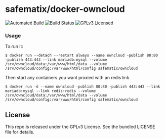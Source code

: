 safematix/docker-owncloud
=======

[![Automated Build](http://img.shields.io/badge/automated-build-green.svg)](https://hub.docker.com/r/safematix/owncloud)
[![Build Status](https://img.shields.io/circleci/project/dock0/nginx.svg)](https://hub.docker.com/r/safematix/owncloud)
[![GPLv3 Licensed](http://img.shields.io/badge/license-GPLv3-green.svg)](https://tldrlegal.com/license/gnu-general-public-license-v3-(gpl-3))

### Usage

To run it:

    $ docker run --detach --restart always --name owncloud -publish 80:80 -publish 443:443 --link mariadb:mysql --volume /srv/owncloud/data:/var/www/html/data --volume /srv/owncloud/config:/var/www/html/config safematix/owncloud

Then start any containers you want proxied with an redis link

    $ docker run -d --name owncloud -publish 80:80 -publish 443:443 --link mariadb:mysql --link redis:redis --volume /srv/owncloud/data:/var/www/html/data --volume /srv/owncloud/config:/var/www/html/config safematix/owncloud

## License

This repo is released under the GPLv3 License. See the bundled LICENSE file for details.
